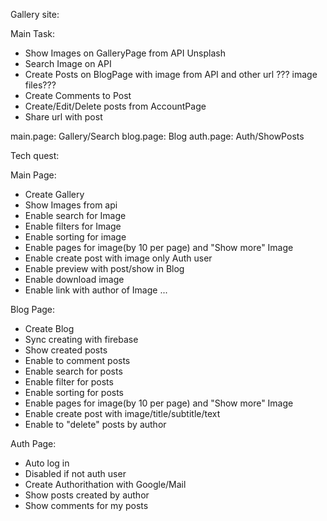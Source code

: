 Gallery site:

Main Task:
- Show Images on GalleryPage from API Unsplash
- Search Image on API
- Create Posts on BlogPage with image from API and other url ??? image files???
- Create Comments to Post 
- Create/Edit/Delete posts from AccountPage
- Share url with post

main.page:
Gallery/Search
blog.page:
Blog
auth.page:
Auth/ShowPosts

Tech quest:

Main Page:
- Create Gallery
- Show Images from api
- Enable search for Image
- Enable filters for Image
- Enable sorting for image
- Enable pages for image(by 10 per page) and "Show more" Image
- Enable create post with image only Auth user
- Enable preview with post/show in Blog
- Enable download image
- Enable link with author of Image
...

Blog Page: 
- Create Blog
- Sync creating with firebase
- Show created posts
- Enable to comment posts 
- Enable search for posts
- Enable filter for posts
- Enable sorting for posts
- Enable pages for image(by 10 per page) and "Show more" Image
- Enable create post with image/title/subtitle/text
- Enable to "delete" posts by author

Auth Page:
- Auto log in
- Disabled if not auth user
- Create Authorithation with Google/Mail
- Show posts created by author
- Show comments for my posts
